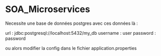 # SOA_Microservices

Necessite une base de données postgres avec ces données là : 

url : jdbc:postgresql://localhost:5432/my_db
username : user
password : password

ou alors modifier la config dans le fichier application.properties
